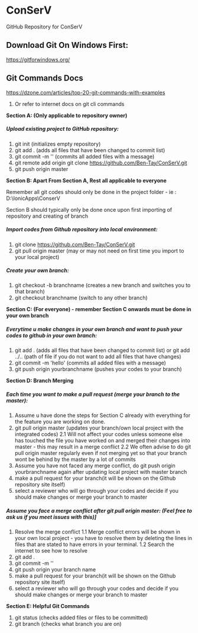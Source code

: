 # ConSerV

GitHub Repository for ConSerV 
## Download Git On Windows First:
https://gitforwindows.org/
## Git Commands Docs
https://dzone.com/articles/top-20-git-commands-with-examples
1. Or refer to internet docs on git cli commands


**Section A: (Only applicable to repository owner)**

##### Upload existing project to GitHub repository:

1. git init  (initializes empty repository)
2. git add . (adds all files that have been changed to commit list)
3. git commit -m '' (commits all added files with a message)
4. git remote add origin git clone https://github.com/Ben-Tay/ConSerV.git
5. git push origin master 

**Section B: Apart From Section A, Rest all applicable to everyone**

Remember all git codes should only be done in the project folder - ie : D:\IonicApps\ConserV

Section B should typically only be done once upon first importing of repository and creating of branch

##### Import codes from Github repository into local environment:

1. git clone https://github.com/Ben-Tay/ConSerV.git
2. git pull origin master (may or may not need on first time you import to your local project)

##### Create your own branch:

1. git checkout -b branchname (creates a new branch and switches you to that branch)
2. git checkout branchname (switch to any other branch)

**Section C: (For everyone) - remember Section C onwards must be done in your own branch**

##### Everytime u make changes in your own branch and want to push your codes to github in your own branch:

1. git add . (adds all files that have been changed to commit list) or git add ../.. (path of file if you do not want to add all files that have changes)
2. git commit -m 'hello' (commits all added files with a message)  
3. git push origin yourbranchname (pushes your codes to your branch)

**Section D: Branch Merging**

##### Each time you want to make a pull request (merge your branch to the master):

1. Assume u have done the steps for Section C already with everything for the feature you are working on done.
2. git pull origin master (updates your branch/own local project with the integrated codes)
   2.1 Will not affect your codes unless someone else has touched the file you have worked on and merged their changes into master - this may result in a merge conflict
   2.2 We often advise to do git pull origin master regularly even if not merging yet so that your branch wont be behind by the master by a lot of commits
3. Assume you have not faced any merge conflict, do git push origin yourbranchname again after updating local project with master branch
4. make a pull request for your branch(it will be shown on the Github repository site itself)
5. select a reviewer who will go through your codes and decide if you should make changes or merge your branch to master


##### Assume you face a merge conflict after git pull origin master: (Feel free to ask us if you meet issues with this)]

1. Resolve the merge conflict 
   1.1 Merge conflict errors will be shown in your own local project - you have to resolve them by deleting the lines in files that are stated to have errors in your terminal. 
   1.2 Search the internet to see how to resolve
2. git add .
3. git commit -m ''
4. git push origin your branch name
5. make a pull request for your branch(it will be shown on the Github repository site itself)
6. select a reviewer who will go through your codes and decide if you should make changes or merge your branch to master

**Section E: Helpful Git Commands**

1. git status (checks added files or files to be committed)
2. git branch (checks what branch you are on)
